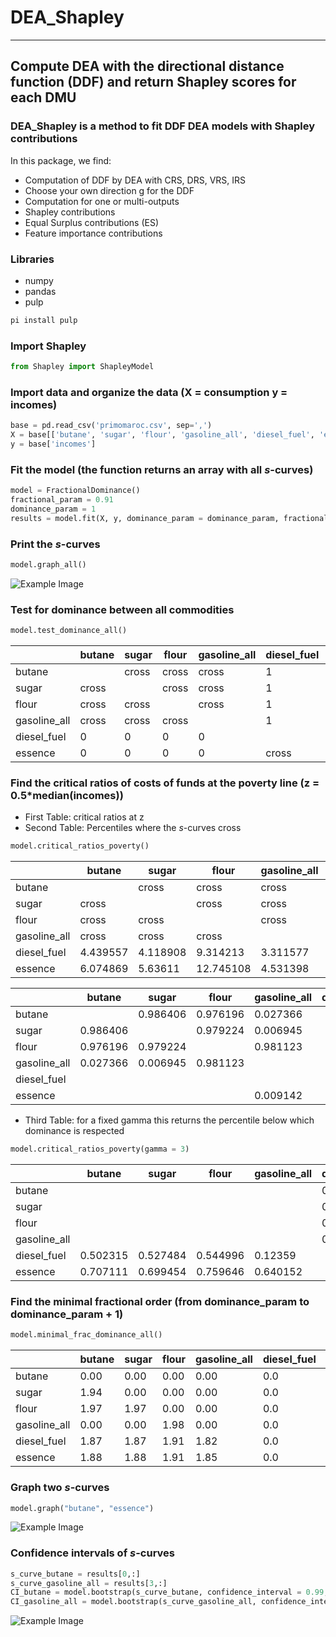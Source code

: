 # DEA_Shapley
---
Compute DEA with the directional distance function (DDF) and return Shapley scores for each DMU
---

### DEA_Shapley is a method to fit DDF DEA models with Shapley contributions

In this package, we find:

  * Computation of DDF by DEA with CRS, DRS, VRS, IRS
  * Choose your own direction g for the DDF
  * Computation for one or multi-outputs
  * Shapley contributions
  * Equal Surplus contributions (ES)
  * Feature importance contributions

### Libraries
* numpy
* pandas
* pulp

```python
pi install pulp
```

### Import Shapley

```python
from Shapley import ShapleyModel
```

### Import data and organize the data (X = consumption y =  incomes)

```python
base = pd.read_csv('primomaroc.csv', sep=',')
X = base[['butane', 'sugar', 'flour', 'gasoline_all', 'diesel_fuel', 'essence']]
y = base['incomes']
```

### Fit the model (the function returns an array with all $s$-curves)

```python
model = FractionalDominance()
fractional_param = 0.91
dominance_param = 1
results = model.fit(X, y, dominance_param = dominance_param, fractional_param = fractional_param)
```

### Print the $s$-curves

```python
model.graph_all()
```
![Example Image](CD-order-1.91.png)

### Test for dominance between all commodities

```python
model.test_dominance_all()
```
|               | butane | sugar | flour | gasoline_all | diesel_fuel | essence |
|---------------|--------|-------|-------|--------------|-------------|---------|
| butane        |        | cross | cross | cross        | 1           | 1       |
| sugar         | cross  |       | cross | cross        | 1           | 1       |
| flour         | cross  | cross |       | cross        | 1           | 1       |
| gasoline_all  | cross  | cross | cross |              | 1           | 1       |
| diesel_fuel   | 0      | 0     | 0     | 0            |             | cross   |
| essence       | 0      | 0     | 0     | 0            | cross       |         |

### Find the critical ratios of costs of funds at the poverty line (z = 0.5*median(incomes))
* First Table: critical ratios at z
* Second Table: Percentiles where the $s$-curves cross

```python
model.critical_ratios_poverty()
```
|               | butane    | sugar     | flour     | gasoline_all | diesel_fuel | essence    |
|---------------|-----------|-----------|-----------|--------------|-------------|------------|
| butane        |           | cross     | cross     | cross        | 4.439557    | 6.074869   |
| sugar         | cross     |           | cross     | cross        | 4.118908    | 5.63611    |
| flour         | cross     | cross     |           | cross        | 9.314213    | 12.745108  |
| gasoline_all  | cross     | cross     | cross     |              | 3.311577    | 4.531398   |
| diesel_fuel   | 4.439557  | 4.118908  | 9.314213  | 3.311577     |             | cross      |
| essence       | 6.074869  | 5.63611   | 12.745108 | 4.531398     | cross       |            |


|               | butane    | sugar     | flour     | gasoline_all | diesel_fuel | essence    |
|---------------|-----------|-----------|-----------|--------------|-------------|------------|
| butane        |           | 0.986406  | 0.976196  | 0.027366     |             |            |
| sugar         | 0.986406  |           | 0.979224  | 0.006945     |             |            |
| flour         | 0.976196  | 0.979224  |           | 0.981123     |             |            |
| gasoline_all  | 0.027366  | 0.006945  | 0.981123  |              |             |            |
| diesel_fuel   |           |           |           |              |             | 0.009142   |
| essence       |           |           |           | 0.009142     |             |            |

* Third Table: for a fixed gamma this returns the percentile below which dominance is respected
```python
model.critical_ratios_poverty(gamma = 3)
```
|               | butane   | sugar    | flour    | gasoline_all | diesel_fuel | essence   |
|---------------|----------|----------|----------|--------------|-------------|-----------|
| butane        |          |          |          |              | 0.502315    | 0.707111  |
| sugar         |          |          |          |              | 0.527484    | 0.699454  |
| flour         |          |          |          |              | 0.544996    | 0.759646  |
| gasoline_all  |          |          |          |              | 0.12359     | 0.640152  |
| diesel_fuel   | 0.502315 | 0.527484 | 0.544996 | 0.12359      |             |           |
| essence       | 0.707111 | 0.699454 | 0.759646 | 0.640152     |             |           |


### Find the minimal fractional order (from dominance_param to dominance_param + 1)

```python
model.minimal_frac_dominance_all()
```
|               | butane | sugar | flour | gasoline_all | diesel_fuel | essence |
|---------------|--------|-------|-------|--------------|-------------|---------|
| butane        | 0.00   | 0.00  | 0.00  | 0.00         | 0.0         | 0.0     |
| sugar         | 1.94   | 0.00  | 0.00  | 0.00         | 0.0         | 0.0     |
| flour         | 1.97   | 1.97  | 0.00  | 0.00         | 0.0         | 0.0     |
| gasoline_all  | 0.00   | 0.00  | 1.98  | 0.00         | 0.0         | 0.0     |
| diesel_fuel   | 1.87   | 1.87  | 1.91  | 1.82         | 0.0         | 0.0     |
| essence       | 1.88   | 1.88  | 1.91  | 1.85         | 0.0         | 0.0     |


### Graph two $s$-curves

```python
model.graph("butane", "essence")
```
![Example Image](graph_pair.png)

### Confidence intervals of $s$-curves
```python
s_curve_butane = results[0,:]
s_curve_gasoline_all = results[3,:]
CI_butane = model.bootstrap(s_curve_butane, confidence_interval = 0.99, B = 500)
CI_gasoline_all = model.bootstrap(s_curve_gasoline_all, confidence_interval = 0.99, B = 500)
```
![Example Image](CI-curves.png)
